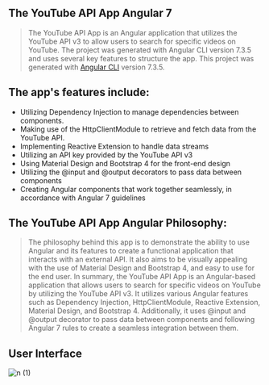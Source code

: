 ## The YouTube API App Angular 7
> The YouTube API App is an Angular application that utilizes the YouTube API v3 to allow users to search for specific videos on YouTube. The project was generated with Angular CLI version 7.3.5 and uses several key features to structure the app. This project was generated with [Angular CLI](https://github.com/angular/angular-cli) version 7.3.5.
## The app's features include:
+ Utilizing Dependency Injection to manage dependencies between components.
+ Making use of the HttpClientModule to retrieve and fetch data from the YouTube API.
+ Implementing Reactive Extension to handle data streams
+ Utilizing an API key provided by the YouTube API v3
+ Using Material Design and Bootstrap 4 for the front-end design
+ Utilizing the @input and @output decorators to pass data between components
+ Creating Angular components that work together seamlessly, in accordance with Angular 7 guidelines
## The YouTube API App Angular Philosophy:
> The philosophy behind this app is to demonstrate the ability to use Angular and its features to create a functional application that interacts with an external API. It also aims to be visually appealing with the use of Material Design and Bootstrap 4, and easy to use for the end user.
In summary, the YouTube API App is an Angular-based application that allows users to search for specific videos on YouTube by utilizing the YouTube API v3. It utilizes various Angular features such as Dependency Injection, HttpClientModule, Reactive Extension, Material Design, and Bootstrap 4. Additionally, it uses @input and @output decorator to pass data between components and following Angular 7 rules to create a seamless integration between them.

## User Interface

![n (1)](https://user-images.githubusercontent.com/29811601/54053639-2a55e080-41e8-11e9-9d87-657b3b191d6b.png)

